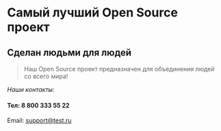 # Самый лучший Open Source проект

## Сделан людьми для людей

> Наш Open Source проект предназначен для объединения людей со всего мира!

_Наши контакты:_
#### Тел: 8 800 333 55 22
Email: support@test.ru
